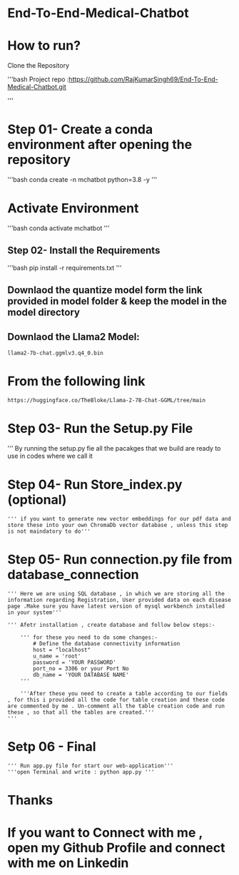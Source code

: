 # End-To-End-Medical-Chatbot

# How to run?

Clone the Repository

'''bash
Project repo :https://github.com/RajKumarSingh69/End-To-End-Medical-Chatbot.git

'''
# Step 01- Create a conda environment after opening the repository

'''bash
conda create -n mchatbot python=3.8 -y
'''
# Activate Environment
'''bash
conda activate mchatbot
'''

## Step 02- Install the Requirements
'''bash
pip install -r requirements.txt
'''
## Downlaod the quantize model form the link provided in model folder & keep the model in the model directory

## Downlaod the Llama2 Model:
    llama2-7b-chat.ggmlv3.q4_0.bin
# From the following link
    https://huggingface.co/TheBloke/Llama-2-7B-Chat-GGML/tree/main


# Step 03- Run the Setup.py File
 ''' By running the setup.py fie all the pacakges that we build are ready to use in codes where we call it

# Step 04- Run Store_index.py (optional)
    ''' if you want to generate new vector embeddings for our pdf data and store these into your own ChromaDb vector database , unless this step is not maindatory to do'''

# Step 05- Run connection.py file from database_connection

    ''' Here we are using SQL database , in which we are storing all the information regarding Registration, User provided data on each disease page .Make sure you have latest version of mysql workbench installed in your system'''

    ''' Afetr installation , create database and follow below steps:-

        ''' for these you need to do some changes:-
            # Define the database connectivity information
            host = "localhost"
            u_name = 'root'
            password = 'YOUR PASSWORD'
            port_no = 3306 or your Port No
            db_name = 'YOUR DATABASE NAME'
        '''

        '''After these you need to create a table according to our fields , for this i provided all the code for table creation and these code are commented by me . Un-comment all the table creation code and run these , so that all the tables are created.'''
    '''

# Setp 06 - Final
    ''' Run app.py file for start our web-application'''
    '''open Terminal and write : python app.py '''

# Thanks
# If you want to Connect with me , open my Github Profile and connect with me on Linkedin




    


